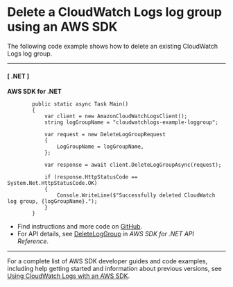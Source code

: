 # Delete a CloudWatch Logs log group using an AWS SDK<a name="example_cloudwatch-logs_DeleteLogGroup_section"></a>

The following code example shows how to delete an existing CloudWatch Logs log group\.

------
#### [ \.NET ]

**AWS SDK for \.NET**  
  

```
        public static async Task Main()
        {
            var client = new AmazonCloudWatchLogsClient();
            string logGroupName = "cloudwatchlogs-example-loggroup";

            var request = new DeleteLogGroupRequest
            {
                LogGroupName = logGroupName,
            };

            var response = await client.DeleteLogGroupAsync(request);

            if (response.HttpStatusCode == System.Net.HttpStatusCode.OK)
            {
                Console.WriteLine($"Successfully deleted CloudWatch log group, {logGroupName}.");
            }
        }
```
+  Find instructions and more code on [GitHub](https://github.com/awsdocs/aws-doc-sdk-examples/tree/main/dotnetv3/CloudWatchLogs#code-examples)\. 
+  For API details, see [DeleteLogGroup](https://docs.aws.amazon.com/goto/DotNetSDKV3/logs-2014-03-28/DeleteLogGroup) in *AWS SDK for \.NET API Reference*\. 

------

For a complete list of AWS SDK developer guides and code examples, including help getting started and information about previous versions, see [Using CloudWatch Logs with an AWS SDK](sdk-general-information-section.md)\.